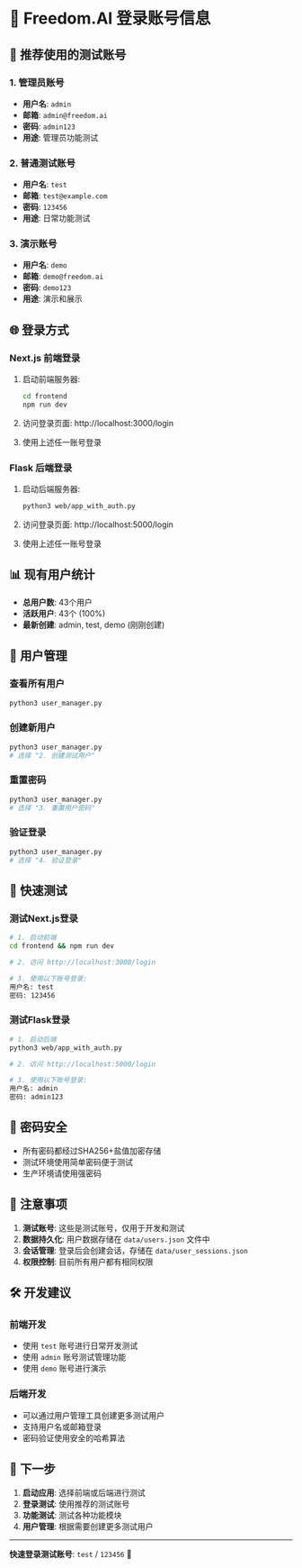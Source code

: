 # 🔑 Freedom.AI 登录账号信息

## 🎯 推荐使用的测试账号

### 1. 管理员账号
- **用户名**: `admin`
- **邮箱**: `admin@freedom.ai`
- **密码**: `admin123`
- **用途**: 管理员功能测试

### 2. 普通测试账号
- **用户名**: `test`
- **邮箱**: `test@example.com`
- **密码**: `123456`
- **用途**: 日常功能测试

### 3. 演示账号
- **用户名**: `demo`
- **邮箱**: `demo@freedom.ai`
- **密码**: `demo123`
- **用途**: 演示和展示

## 🌐 登录方式

### Next.js 前端登录
1. 启动前端服务器:
   ```bash
   cd frontend
   npm run dev
   ```

2. 访问登录页面: http://localhost:3000/login

3. 使用上述任一账号登录

### Flask 后端登录
1. 启动后端服务器:
   ```bash
   python3 web/app_with_auth.py
   ```

2. 访问登录页面: http://localhost:5000/login

3. 使用上述任一账号登录

## 📊 现有用户统计

- **总用户数**: 43个用户
- **活跃用户**: 43个 (100%)
- **最新创建**: admin, test, demo (刚刚创建)

## 🔧 用户管理

### 查看所有用户
```bash
python3 user_manager.py
```

### 创建新用户
```bash
python3 user_manager.py
# 选择 "2. 创建测试用户"
```

### 重置密码
```bash
python3 user_manager.py
# 选择 "3. 重置用户密码"
```

### 验证登录
```bash
python3 user_manager.py
# 选择 "4. 验证登录"
```

## 🚀 快速测试

### 测试Next.js登录
```bash
# 1. 启动前端
cd frontend && npm run dev

# 2. 访问 http://localhost:3000/login

# 3. 使用以下账号登录:
用户名: test
密码: 123456
```

### 测试Flask登录
```bash
# 1. 启动后端
python3 web/app_with_auth.py

# 2. 访问 http://localhost:5000/login

# 3. 使用以下账号登录:
用户名: admin
密码: admin123
```

## 🔐 密码安全

- 所有密码都经过SHA256+盐值加密存储
- 测试环境使用简单密码便于测试
- 生产环境请使用强密码

## 📝 注意事项

1. **测试账号**: 这些是测试账号，仅用于开发和测试
2. **数据持久化**: 用户数据存储在 `data/users.json` 文件中
3. **会话管理**: 登录后会创建会话，存储在 `data/user_sessions.json`
4. **权限控制**: 目前所有用户都有相同权限

## 🛠️ 开发建议

### 前端开发
- 使用 `test` 账号进行日常开发测试
- 使用 `admin` 账号测试管理功能
- 使用 `demo` 账号进行演示

### 后端开发
- 可以通过用户管理工具创建更多测试用户
- 支持用户名或邮箱登录
- 密码验证使用安全的哈希算法

## 🎯 下一步

1. **启动应用**: 选择前端或后端进行测试
2. **登录测试**: 使用推荐的测试账号
3. **功能测试**: 测试各种功能模块
4. **用户管理**: 根据需要创建更多测试用户

---

**快速登录测试账号**: `test` / `123456` 🚀
